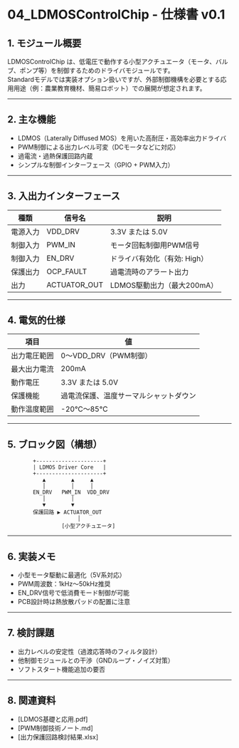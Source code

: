 # 04_LDMOSControlChip - 仕様書 v0.1

## 1. モジュール概要

LDMOSControlChip は、低電圧で動作する小型アクチュエータ（モータ、バルブ、ポンプ等）を制御するためのドライバモジュールです。  
Standardモデルでは実装オプション扱いですが、外部制御機構を必要とする応用用途（例：農業教育機材、簡易ロボット）での展開が想定されます。

---

## 2. 主な機能

- LDMOS（Laterally Diffused MOS）を用いた高耐圧・高効率出力ドライバ
- PWM制御による出力レベル可変（DCモータなどに対応）
- 過電流・過熱保護回路内蔵
- シンプルな制御インターフェース（GPIO + PWM入力）

---

## 3. 入出力インターフェース

| 種類         | 信号名        | 説明                           |
|--------------|---------------|--------------------------------|
| 電源入力     | VDD_DRV       | 3.3V または 5.0V                |
| 制御入力     | PWM_IN        | モータ回転制御用PWM信号         |
| 制御入力     | EN_DRV        | ドライバ有効化（有効: High）     |
| 保護出力     | OCP_FAULT     | 過電流時のアラート出力           |
| 出力         | ACTUATOR_OUT  | LDMOS駆動出力（最大200mA）       |

---

## 4. 電気的仕様

| 項目             | 値                           |
|------------------|------------------------------|
| 出力電圧範囲     | 0〜VDD_DRV（PWM制御）        |
| 最大出力電流     | 200mA                        |
| 動作電圧         | 3.3V または 5.0V             |
| 保護機能         | 過電流保護、温度サーマルシャットダウン |
| 動作温度範囲     | -20°C〜85°C                  |

---

## 5. ブロック図（構想）

```
        +---------------------+
        | LDMOS Driver Core   |
        +---------------------+
           ▲        ▲     ▲
           │        │     │
        EN_DRV   PWM_IN  VDD_DRV
           │        │
           ▼        ▼
        保護回路 ▶ ACTUATOR_OUT
                      │
                 [小型アクチュエータ]
```

---

## 6. 実装メモ

- 小型モータ駆動に最適化（5V系対応）
- PWM周波数：1kHz〜50kHz推奨
- EN_DRV信号で低消費モード制御が可能
- PCB設計時は熱放散パッドの配置に注意

---

## 7. 検討課題

- 出力レベルの安定性（過渡応答時のフィルタ設計）
- 他制御モジュールとの干渉（GNDループ・ノイズ対策）
- ソフトスタート機能追加の要否

---

## 8. 関連資料

- [LDMOS基礎と応用.pdf]
- [PWM制御技術ノート.md]
- [出力保護回路検討結果.xlsx]
